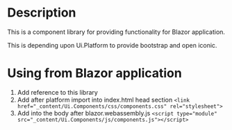 ﻿# Description
This is a component library for providing
functionality for Blazor application.

This is depending upon Ui.Platform to
provide bootstrap and open iconic.

# Using from Blazor application
1. Add reference to this library
2. Add after platform import into index.html head section
``<link href="_content/Ui.Components/css/components.css" rel="stylesheet">``
3. Add into the body after blazor.webassembly.js
``<script type="module" src="_content/Ui.Components/js/components.js"></script>``
